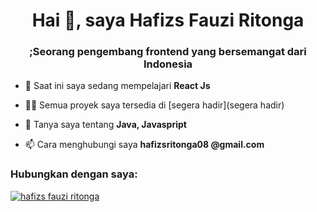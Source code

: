 <h1 align="center">Hai 👋, saya Hafizs Fauzi Ritonga</h1>
<h3 align="center"> ;Seorang pengembang frontend yang bersemangat dari Indonesia</h3>

- 🌱 Saat ini saya sedang mempelajari **React Js**

- 👨‍💻 Semua proyek saya tersedia di [segera hadir](segera hadir)

- 💬 Tanya saya tentang **Java, Javaspript**

- 📫 Cara menghubungi saya **hafizsritonga08 @gmail.com**

<h3 align="kiri">Hubungkan dengan saya:</h3>
<p align=" ;kiri">
<a href="https://linkedin.com/in/hafizs fauzi ritonga" target="kosong"><img align="tengah" src="https://raw.githubusercontent.com/rahuldkjain/github-profile-readme-generator/master/src/images/icons/Social/linked-in-alt.svg" alt="hafizs fauzi ritonga" tinggi="30" lebar="40" /></a>
</p>

